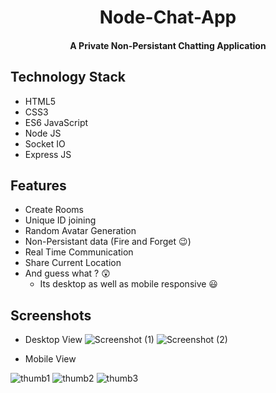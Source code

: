 <h1 align="center">Node-Chat-App</h1>

<h4 align='center'>A Private Non-Persistant Chatting Application</h4>

## Technology Stack

- HTML5
- CSS3
- ES6 JavaScript
- Node JS
- Socket IO
- Express JS


## Features
- Create Rooms 
- Unique ID joining
- Random Avatar Generation
- Non-Persistant data (Fire and Forget 😉)
- Real Time Communication
- Share Current Location
- And guess what ? 😲
  - Its desktop as well as mobile responsive 😃


## Screenshots
- Desktop View
![Screenshot (1)](https://user-images.githubusercontent.com/61087568/174443761-3d2d180f-6684-4f7a-b1e7-b66f34d023b0.png)
![Screenshot (2)](https://user-images.githubusercontent.com/61087568/174443762-cf37e5d4-3fd4-4f26-8a3c-944818e9f85b.png)  

- Mobile View  

![thumb1](https://user-images.githubusercontent.com/61087568/174444209-0908041d-26d5-484e-b50c-bc181bd701ce.png)
![thumb2](https://user-images.githubusercontent.com/61087568/174444210-1ef9a537-dba2-4aa5-9761-5770663663ac.png)
![thumb3](https://user-images.githubusercontent.com/61087568/174444211-5e43558a-c1d3-4a96-af88-6acc05443e0a.png)
